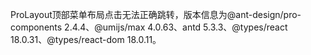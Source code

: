 ProLayout顶部菜单布局点击无法正确跳转，版本信息为@ant-design/pro-components 2.4.4、@umijs/max 4.0.63、antd 5.3.3、@types/react 18.0.31、@types/react-dom 18.0.11。
